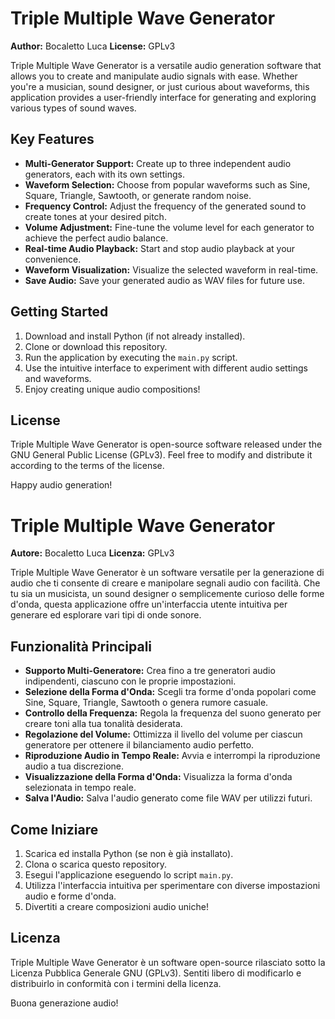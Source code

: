 # Triple Multiple Wave Generator

**Author:** Bocaletto Luca
**License:** GPLv3

Triple Multiple Wave Generator is a versatile audio generation software that allows you to create and manipulate audio signals with ease. Whether you're a musician, sound designer, or just curious about waveforms, this application provides a user-friendly interface for generating and exploring various types of sound waves.

## Key Features

- **Multi-Generator Support:** Create up to three independent audio generators, each with its own settings.
- **Waveform Selection:** Choose from popular waveforms such as Sine, Square, Triangle, Sawtooth, or generate random noise.
- **Frequency Control:** Adjust the frequency of the generated sound to create tones at your desired pitch.
- **Volume Adjustment:** Fine-tune the volume level for each generator to achieve the perfect audio balance.
- **Real-time Audio Playback:** Start and stop audio playback at your convenience.
- **Waveform Visualization:** Visualize the selected waveform in real-time.
- **Save Audio:** Save your generated audio as WAV files for future use.

## Getting Started

1. Download and install Python (if not already installed).
2. Clone or download this repository.
3. Run the application by executing the `main.py` script.
4. Use the intuitive interface to experiment with different audio settings and waveforms.
5. Enjoy creating unique audio compositions!

## License

Triple Multiple Wave Generator is open-source software released under the GNU General Public License (GPLv3). Feel free to modify and distribute it according to the terms of the license.

Happy audio generation!

# Triple Multiple Wave Generator

**Autore:** Bocaletto Luca
**Licenza:** GPLv3

Triple Multiple Wave Generator è un software versatile per la generazione di audio che ti consente di creare e manipolare segnali audio con facilità. Che tu sia un musicista, un sound designer o semplicemente curioso delle forme d'onda, questa applicazione offre un'interfaccia utente intuitiva per generare ed esplorare vari tipi di onde sonore.

## Funzionalità Principali

- **Supporto Multi-Generatore:** Crea fino a tre generatori audio indipendenti, ciascuno con le proprie impostazioni.
- **Selezione della Forma d'Onda:** Scegli tra forme d'onda popolari come Sine, Square, Triangle, Sawtooth o genera rumore casuale.
- **Controllo della Frequenza:** Regola la frequenza del suono generato per creare toni alla tua tonalità desiderata.
- **Regolazione del Volume:** Ottimizza il livello del volume per ciascun generatore per ottenere il bilanciamento audio perfetto.
- **Riproduzione Audio in Tempo Reale:** Avvia e interrompi la riproduzione audio a tua discrezione.
- **Visualizzazione della Forma d'Onda:** Visualizza la forma d'onda selezionata in tempo reale.
- **Salva l'Audio:** Salva l'audio generato come file WAV per utilizzi futuri.

## Come Iniziare

1. Scarica ed installa Python (se non è già installato).
2. Clona o scarica questo repository.
3. Esegui l'applicazione eseguendo lo script `main.py`.
4. Utilizza l'interfaccia intuitiva per sperimentare con diverse impostazioni audio e forme d'onda.
5. Divertiti a creare composizioni audio uniche!

## Licenza

Triple Multiple Wave Generator è un software open-source rilasciato sotto la Licenza Pubblica Generale GNU (GPLv3). Sentiti libero di modificarlo e distribuirlo in conformità con i termini della licenza.

Buona generazione audio!
